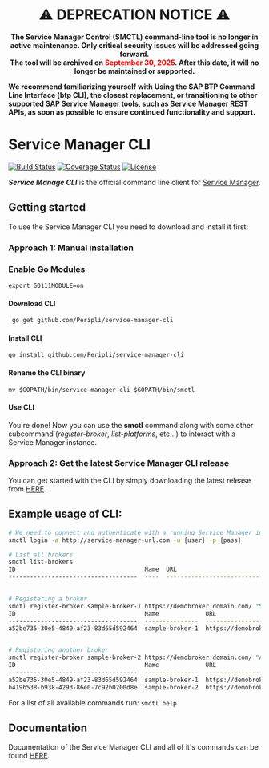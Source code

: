 

<h1 align="center">⚠️ DEPRECATION NOTICE ⚠️</h1>

<p align="center">
  <strong>The Service Manager Control (SMCTL) command-line tool is no longer in active maintenance. Only critical security issues will be addressed going forward.<br>
  The tool will be archived on <span style="color:red">September 30, 2025</span>. After this date, it will no longer be maintained or supported.
 
We recommend familiarizing yourself with Using the SAP BTP Command Line Interface (btp CLI), the closest replacement, or transitioning to other supported SAP Service Manager tools, such as Service Manager REST APIs, as soon as possible to ensure continued functionality and support.
</strong>
</p>


# Service Manager CLI

[![Build Status](https://github.com/Peripli/service-manager-cli/workflows/Go/badge.svg)](https://github.com/Peripli/service-manager-cli/actions)
[![Coverage Status](https://coveralls.io/repos/github/Peripli/service-manager-cli/badge.svg)](https://coveralls.io/github/Peripli/service-manager-cli)
[![License](https://img.shields.io/badge/License-Apache%202.0-blue.svg)](https://github.com/Peripli/service-manager-cli/blob/master/LICENSE)


***Service Manage CLI*** is the official command line client for [Service Manager][1]. 

## Getting started

To use the Service Manager CLI you need to download and install it first:

### Approach 1: Manual installation

### Enable Go Modules
`` export GO111MODULE=on ``

#### Download CLI
`` go get github.com/Peripli/service-manager-cli``

#### Install CLI

``go install github.com/Peripli/service-manager-cli``

#### Rename the CLI binary

``mv $GOPATH/bin/service-manager-cli $GOPATH/bin/smctl``

#### Use CLI

You're done! Now you can use the **smctl** command along with some other subcommand (*register-broker*, *list-platforms*, etc...) to interact with a Service Manager instance.

### Approach 2: Get the latest Service Manager CLI release
You can get started with the CLI by simply downloading the latest release from [HERE][2].

## Example usage of CLI:

```sh
# We need to connect and authenticate with a running Service Manager instance before doing anythign else  
smctl login -a http://service-manager-url.com -u {user} -p {pass}

# List all brokers
smctl list-brokers
ID                                    Name  URL                             Description                                      Created               Updated               
------------------------------------  ----  ------------------------------  -----------------------------------------------  --------------------  --------------------

  
# Registering a broker
smctl register-broker sample-broker-1 https://demobroker.domain.com/ "Service broker providing some valuable services" -b {user}:{pass}
ID                                    Name             URL                             Description                                      Created               Updated               
------------------------------------  ---------------  ------------------------------  -----------------------------------------------  --------------------  --------------------  
a52be735-30e5-4849-af23-83d65d592464  sample-broker-1  https://demobroker.domain.com/  Service broker providing some valuable services  2018-06-22T13:04:19Z  2018-06-22T13:04:19Z


# Registering another broker
smctl register-broker sample-broker-2 https://demobroker.domain.com/ "Another broker providing valuable services" -b {user}:{pass}
ID                                    Name             URL                             Description                                      Created               Updated               
------------------------------------  ---------------  ------------------------------  -----------------------------------------------  --------------------  -------------------- 
a52be735-30e5-4849-af23-83d65d592464  sample-broker-1  https://demobroker.domain.com/   Service broker providing some valuable services  2018-06-22T13:04:19Z  2018-06-22T13:04:19Z  
b419b538-b938-4293-86e0-7c92b0200d8e  sample-broker-2  https://demobroker.domain.com/   Another broker providing valuable services       2018-06-22T13:05:41Z  2018-06-22T13:05:41Z 

```



For a list of all available commands run: ``smctl help``

## Documentation
Documentation of the Service Manager CLI and all of it's commands can be found [HERE][3].


[1]: https://github.com/Peripli/service-manager
[2]: https://github.com/Peripli/service-manager-cli/releases
[3]: docs/README.md
